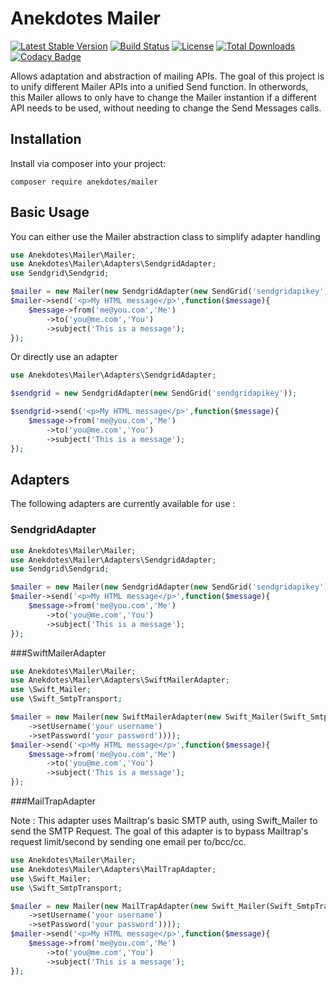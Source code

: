 # Anekdotes Mailer 

[![Latest Stable Version](https://poser.pugx.org/anekdotes/mailer/v/stable)](https://packagist.org/packages/anekdotes/mailer)
[![Build Status](https://travis-ci.org/anekdotes/mailer.svg?branch=master)](https://travis-ci.org/anekdotes/mailer)
[![License](https://poser.pugx.org/anekdotes/mailer/license)](https://packagist.org/packages/anekdotes/mailer)
[![Total Downloads](https://poser.pugx.org/anekdotes/mailer/downloads)](https://packagist.org/packages/anekdotes/mailer)
[![Codacy Badge](https://api.codacy.com/project/badge/Grade/50134febcefe4cc78daf07ca45969728)](https://www.codacy.com/app/Grasseh/mailer?utm_source=github.com&amp;utm_medium=referral&amp;utm_content=anekdotes/mailer&amp;utm_campaign=Badge_Grade)

Allows adaptation and abstraction of mailing APIs. The goal of this project is to unify different Mailer APIs into a unified Send function. 
In otherwords, this Mailer allows to only have to change the Mailer instantion if a different API needs to be used, without needing to change the Send Messages calls.

## Installation

Install via composer into your project:

    composer require anekdotes/mailer

## Basic Usage

You can either use the Mailer abstraction class to simplify adapter handling

```php
use Anekdotes\Mailer\Mailer;
use Anekdotes\Mailer\Adapters\SendgridAdapter;
use Sendgrid\Sendgrid;

$mailer = new Mailer(new SendgridAdapter(new SendGrid('sendgridapikey')));
$mailer->send('<p>My HTML message</p>',function($message){
    $message->from('me@you.com','Me')
        ->to('you@me.com','You')
        ->subject('This is a message'); 
});
```

Or directly use an adapter
```php
use Anekdotes\Mailer\Adapters\SendgridAdapter;

$sendgrid = new SendgridAdapter(new SendGrid('sendgridapikey'));

$sendgrid->send('<p>My HTML message</p>',function($message){
    $message->from('me@you.com','Me')
        ->to('you@me.com','You')
        ->subject('This is a message'); 
});

```

## Adapters

The following adapters are currently available for use :

### SendgridAdapter

```php
use Anekdotes\Mailer\Mailer;
use Anekdotes\Mailer\Adapters\SendgridAdapter;
use Sendgrid\Sendgrid;

$mailer = new Mailer(new SendgridAdapter(new SendGrid('sendgridapikey')));
$mailer->send('<p>My HTML message</p>',function($message){
    $message->from('me@you.com','Me')
        ->to('you@me.com','You')
        ->subject('This is a message'); 
});
```

###SwiftMailerAdapter

```php
use Anekdotes\Mailer\Mailer;
use Anekdotes\Mailer\Adapters\SwiftMailerAdapter;
use \Swift_Mailer;
use \Swift_SmtpTransport;

$mailer = new Mailer(new SwiftMailerAdapter(new Swift_Mailer(Swift_SmtpTransport::newInstance('smtp.example.org', 25)
    ->setUsername('your username')
    ->setPassword('your password'))));
$mailer->send('<p>My HTML message</p>',function($message){
    $message->from('me@you.com','Me')
        ->to('you@me.com','You')
        ->subject('This is a message'); 
});
```

###MailTrapAdapter

Note : This adapter uses Mailtrap's basic SMTP auth, using Swift_Mailer to send the SMTP Request. 
The goal of this adapter is to bypass Mailtrap's request limit/second by sending one email per to/bcc/cc.

```php
use Anekdotes\Mailer\Mailer;
use Anekdotes\Mailer\Adapters\MailTrapAdapter;
use \Swift_Mailer;
use \Swift_SmtpTransport;

$mailer = new Mailer(new MailTrapAdapter(new Swift_Mailer(Swift_SmtpTransport::newInstance('smtp.example.org', 25)
    ->setUsername('your username')
    ->setPassword('your password'))));
$mailer->send('<p>My HTML message</p>',function($message){
    $message->from('me@you.com','Me')
        ->to('you@me.com','You')
        ->subject('This is a message'); 
});
```
